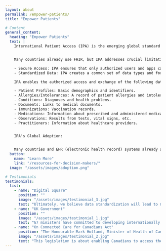 ```yaml
---
layout: about
permalink: /empower-patients/
title: "Empower Patients"

# Content
general_content:
  heading: "Empower Patients"
  text: |
    International Patient Access (IPA) is the emerging global standard that allows patients and medical apps to easily access and share health information across countries. It builds upon existing FHIR (Fast Healthcare Interoperability Resources) standards but adds important improvements for secure, reliable, and consistent data exchange.


    Many countries already use FHIR, but IPA addresses crucial limitations:

    - Secure Access: IPA ensures that only authorized users and apps can access health information, protecting patient privacy.  It defines how apps get permission to access data using standard methods (like OAuth 2.0).
    - Standardized Data: IPA creates a common set of data types and formats.  This means medical apps can work consistently across different systems worldwide, simplifying development and improving interoperability.

    IPA enables the authorized access and exchange of the following data types:

    - Patient Profiles: Basic demographics and identifiers.
    - Allergies/Intolerances: A record of patient allergies and intolerances.
    - Conditions: Diagnoses and health problems.
    - Documents: Links to medical documents.
    - Immunizations: Vaccination records.
    - Medications: Information about prescribed and administered medications.
    - Observations: Results from tests, vital signs, etc.
    - Practitioners: Information about healthcare providers.


    IPA's Global Adoption:


    Many countries and EHR (electronic health record) systems already support FHIR and are moving towards IPA-compliant systems.  Several nations are actively building their national health information standards based on IPA.
  button:
    name: "Learn More"
    link: "/resources-for-decision-makers/"
  image: "/assets/images/adoption.png"

# Testimonials
testimonials:
  list:
    - name: "Digital Square"
      position: ""
      image: "/assets/images/testimonial_3.jpg"
      text: "Ultimately, we believe data standardization will lead to more equitable health care systems and better health outcomes for all."
    - name: "UK Government"
      position: ""
      image: "/assets/images/testimonial_1.jpg"
      text: "G7 ministers have committed to developing internationally shared principles for enabling patient access to health data and promoting the use of open standards for health data for public health."
    - name: "On Connected Care for Canadians Act"
      position: "The Honourable Mark Holland, Minister of Health of Canada"
      image: "/assets/images/testimonial_2.jpg"
      text: "This legislation is about enabling Canadians to access their own health data and to use that information to make better decisions about their health care, no matter where they are receiving it. It will also allow health care professionals to deliver higher quality and coordinated care and make more informed patient decisions."
---
```

